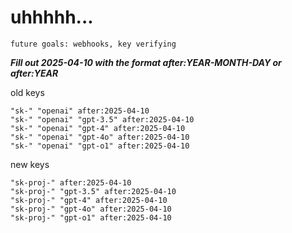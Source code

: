 # uhhhhh...

`future goals: webhooks, key verifying`



***Fill out 2025-04-10 with the format after:YEAR-MONTH-DAY or after:YEAR***

old keys
```
"sk-" "openai" after:2025-04-10
"sk-" "openai" "gpt-3.5" after:2025-04-10
"sk-" "openai" "gpt-4" after:2025-04-10
"sk-" "openai" "gpt-4o" after:2025-04-10
"sk-" "openai" "gpt-o1" after:2025-04-10
```

new keys
```
"sk-proj-" after:2025-04-10
"sk-proj-" "gpt-3.5" after:2025-04-10
"sk-proj-" "gpt-4" after:2025-04-10
"sk-proj-" "gpt-4o" after:2025-04-10
"sk-proj-" "gpt-o1" after:2025-04-10
```
